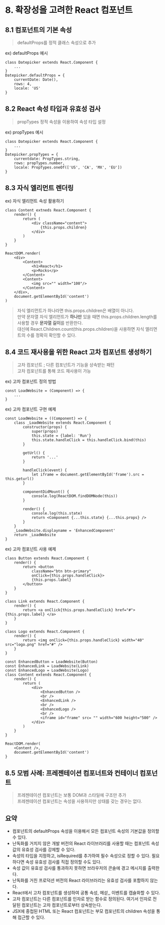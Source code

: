# 8. 확장성을 고려한 React 컴포넌트

## 8.1 컴포넌트의 기본 속성
> defaultProps를 정적 클래스 속성으로 추가

ex) defaultProps 예시
```
class Datepicker extends React.Component {
    ...
}
Datepicker.defaultProps = {
    currentDate: Date(),
    rows: 4,
    locale: 'US'
}
```

## 8.2 React 속성 타입과 유효성 검사
> propTypes 정적 속성을 이용하여 속성 타입 설정

ex) propTypes 예시
```
class Datepicker extends React.Component {
    ...
}
Datepicker.propTypes = {
    currentdate: PropTypes.string,
    rows: propTypes.number,
    locale: PropTypes.oneOf(['US', 'CA', 'MX', 'EU'])
}
```

## 8.3 자식 엘리먼트 렌더링

ex) 자식 엘리먼트 속성 활용하기
```
class Content extneds React.Component {
    render() {
        return (
            <div className="content">
                {this.props.children}
            </div>
        )
    }
}

ReactDOM.render(
    <div>
        <Content>
            <h1>React</h1>
            <p>Rocks</p>
        </Content>
        <Content>
            <img src="" width="100"/>
        </Content>
    </div>,
    document.getElementById('content')
)
```
> 자식 엘리먼트가 하나라면 this.props.children은 배열이 아니다. <br/>
> 만약 문자열 자식 엘리먼트가 **하나만** 있을 때면 this.props.children.length를 사용할 경우 **문자열 길이**를 반환한다. <br/>
> 대신에 React.Children.count(this.props.children)을 사용하면 자식 엘리먼트의 수를 정확히 확인할 수 있다.

## 8.4 코드 재사용을 위한 React 고차 컴포넌트 생성하기
> 고차 컴포넌트 ; 다른 컴포넌트가 기능을 상속받는 패턴 <br/>
> 고차 컴포넌트를 통해 코드 재사용이 가능

ex) 고차 컴포넌트 정의 방법
```
const LoadWebsite = (Component) => {
    ...
}
```

ex) 고차 컴포넌트 구현 예제
```
const LoadWebsite = ((Component) => {
    class _LoadWebsite extends React.Component {
        constructor(props) {
            super(props)
            this.state = {label: 'Run'}
            this.state.handleClick = this.handleClick.bind(this)
        }
        
        getUrl() {
            return '...'
        }
        
        handleClick(event) {
            let iframe = document.getElementById('frame').src = this.geturl()
        }
        
        componentDidMount() {
            console.log(ReactDOM.findDOMNode(this))
        }
        
        render() {
            console.log(this.state)
            return <Component {...this.state} {...this.props} />
        }
    }
    _LoadWebsite.displayname = 'EnhancedComponent'
    return _LoadWebsite
}
```

ex) 고차 컴포넌트 사용 예제
```
class Button extends React.Component {
    render() {
        return <button
            className="btn btn-primary"
            onClick={this.props.handleClick}>
            {this.props.label}
        </button>
    }
}

class Link extends React.Component {
    render() {
        return <a onClick{this.props.handleClick} href="#"> {this.props.label} </a>
    }
}

class Logo extends React.Component {
    render() {
        return <img onClick={this.props.handleClick} width="40" src="logo.png" href="#" />
    }
}

const EnhancedButton = LoadWebsite(Button)
const EnhancedLink = LoadWebsite(Link)
const EnhancedLogo = LoadWebsite(Logo)
class Content extends React.Component {
    render() {
        return (
            <div>
                <EnhancedButton />
                <br />
                <EnhancedLink />
                <br />
                <EnhancedLogo />
                <br />
                <iframe id="frame" src= "" width="600 height="500" />
            </div>
        )
    }
}

ReactDOM.render(
    <Content />,
    document.getElementById('content')
}
```

## 8.5 모범 사례: 프레젠테이션 컴포너트와 컨테이너 컴포넌트
> 프레젠테이션 컴포넌트는 보통 DOM과 스타일에 구조만 추가 <br/>
> 프레젠테이션 컴포넌트는 속성을 사용하지만 상태를 갖는 경우는 없다.

## 요약
* 컴포넌트의 defaultProps 속성을 이용해서 모든 컴포넌트 속성의 기본값을 정의할 수 있다.
* 난독화를 거치지 않은 개발 버전의 React 라이브러리를 사용할 때는 컴포넌트 속성 값의 유효성 검사를 강제할 수 있다.
* 속성의 타입을 지정하고, isRequired를 추가하여 필수 속성으로 정할 수 있다. 필요하다면 속성 유효성 검사를 직접 정의할 수도 있다.
* 속성 값이 유효성 검사를 통과하지 못하면 브라우저의 콘솔에 경고 메시지를 출력한다.
* 난독화를 거친 프로덕션 버전의 React 라이브러리는 유효성 검사를 포함하지 않는다.
* React에서 고차 컴포넌트를 생성하여 공통 속성, 메섣,, 이벤트를 캡슐화할 수 있다.
* 고차 컴포넌트는 다른 컴포넌트를 인자로 받는 함수로 정의된다. 여기서 인자로 전달된 컴포넌트는 고차 컴포넌트로부터 상속받는다.
* JSX에 중첩된 HTML 또는 React 컴포넌트는 부모 컴포넌트의 children 속성을 통해 접근할 수 있다.